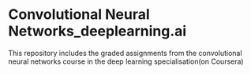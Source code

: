 # Convolutional Neural Networks_deeplearning.ai
This repository includes the graded assignments from the convolutional neural networks course in the deep learning specialisation(on Coursera)
